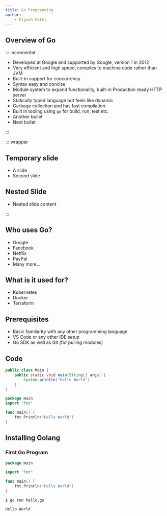 ```yaml
---
title: Go Programming
author: 
    - Piyush Patel
---
```


## Overview of Go

::: incremental

- Developed at Google and supported by Google, version 1 in 2012
- Very efficient and high speed, compiles to machine code rather than JVM
- Built-in support for concurrency
- Syntax easy and concise
- Module system to expand functionality, built-in Production ready HTTP server
- Statically typed language but feels like dynamic
- Garbage collection and has fast compilation
- Built in tooling using `go` for build, run, test etc.
- Another bullet
- Next bullet

:::

::: wrapper

## Temporary slide

- A slide
- Second slide

## Nested Slide

- Nested slide content

:::

## Who uses Go?

- Google
- Facebook
- Netflix
- PayPal
- Many more...

## What is it used for?

- Kubernetes
- Docker
- Terraform

## Prerequisites

- Basic familiarity with any other programming language
- VS Code or any other IDE setup
- Go SDK as well as Git (for pulling modules)

## Code

```java {.numberLines .fragment}
public class Main {
    public static void main(String[] args) {
        System.println("Hello World")
    }
}
```

```go {.jsx .fragment}
package main
import "fmt"

func main() {
    fmt.Println("Hello World")
}
```

## Installing Golang


### First Go Program

```go {.fragment data-line-numbers="|1|3|5,7|6" data-id="code-animation"}
package main

import "fmt"

func main() {
    fmt.Println("Hello World")
}
```

```shell{.generic-code .fragment}
$ go run hello.go
```

```shell{.fragment}
Hello World
```
